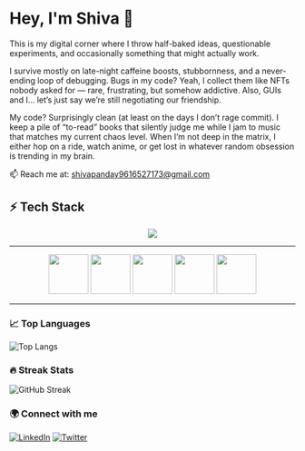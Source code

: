 # Hey, I'm Shiva 👋  

This is my digital corner where I throw half-baked ideas, questionable experiments, and occasionally something that might actually work.

I survive mostly on late-night caffeine boosts, stubbornness, and a never-ending loop of debugging. Bugs in my code? Yeah, I collect them like NFTs nobody asked for — rare, frustrating, but somehow addictive. Also, GUIs and I… let’s just say we’re still negotiating our friendship.  

My code? Surprisingly clean (at least on the days I don’t rage commit). I keep a pile of “to-read” books that silently judge me while I jam to music that matches my current chaos level. When I’m not deep in the matrix, I either hop on a ride, watch anime, or get lost in whatever random obsession is trending in my brain.   


📫 Reach me at: shivapanday9616527173@gmail.com












## ⚡ Tech Stack

<p align="center">
  <img src="https://skillicons.dev/icons?i=html,css,javascript,react,nodejs,express,mongodb,tailwind,git,github,vscode" />
</p>

---

<div align="center">
  
  <img src="https://readme-components.vercel.app/api?component=logo&logo=html5&fill=linear-gradient(to%20right,%23ff512f,%23dd2476)&animation=spin" height="70" />
  <img src="https://readme-components.vercel.app/api?component=logo&logo=css3&fill=linear-gradient(to%20right,%2338ef7d,%2311998e)&animation=spin" height="70" />
  <img src="https://readme-components.vercel.app/api?component=logo&logo=javascript&fill=linear-gradient(to%20right,%23f7971e,%23ffd200)&animation=spin" height="70" />
  <img src="https://readme-components.vercel.app/api?component=logo&logo=react&fill=linear-gradient(to%20right,%2361dafb,%2320232a)&animation=spin" height="70" />
  <img src="https://readme-components.vercel.app/api?component=logo&logo=node.js&fill=linear-gradient(to%20right,%236DA55F,%2333cc33)&animation=spin" height="70" />
  
</div>

---


### 📈 Top Languages
![Top Langs](https://github-readme-stats.vercel.app/api/top-langs/?username=SHIWA6&layout=compact&theme=radical)


### 🔥 Streak Stats
![GitHub Streak](https://github-readme-streak-stats.herokuapp.com/?user=SHIWA6&theme=radical&hide_border=false)





### 🌍 Connect with me
[![LinkedIn](https://img.shields.io/badge/LinkedIn-%230077B5.svg?style=for-the-badge&logo=linkedin&logoColor=white)](https://linkedin.com/in/YOUR_USERNAME)
[![Twitter](https://img.shields.io/badge/Twitter-%231DA1F2.svg?style=for-the-badge&logo=Twitter&logoColor=white)](https://twitter.com/TestCricforlife)

